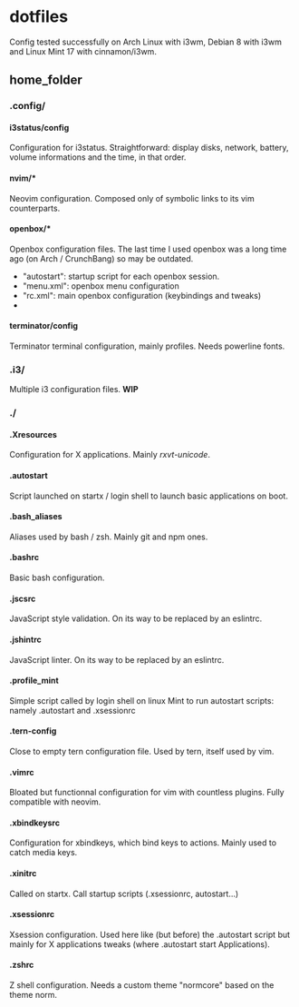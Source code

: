 # dotfiles

Config tested successfully on Arch Linux with i3wm, Debian 8 with i3wm and Linux Mint 17 with cinnamon/i3wm.

## home_folder

### .config/
#### i3status/config
Configuration for i3status. Straightforward: display disks, network, battery, volume informations and the time, in that order.

#### nvim/*
Neovim configuration. Composed only of symbolic links to its vim counterparts.

#### openbox/*
Openbox configuration files. The last time I used openbox was a long time ago (on Arch / CrunchBang) so may be outdated.
 - "autostart": startup script for each openbox session.
 - "menu.xml": openbox menu configuration
 - "rc.xml": main openbox configuration (keybindings and tweaks) 
 - 

#### terminator/config
Terminator terminal configuration, mainly profiles. Needs powerline fonts.

### .i3/
Multiple i3 configuration files.
__WIP__

### ./
#### .Xresources
Configuration for X applications. Mainly _rxvt-unicode_.

#### .autostart
Script launched on startx / login shell to launch basic applications on boot.

#### .bash_aliases
Aliases used by bash / zsh. Mainly git and npm ones.

#### .bashrc
Basic bash configuration.

#### .jscsrc
JavaScript style validation. On its way to be replaced by an eslintrc.

#### .jshintrc
JavaScript linter. On its way to be replaced by an eslintrc.

#### .profile_mint
Simple script called by login shell on linux Mint to run autostart scripts: namely .autostart and .xsessionrc

#### .tern-config
Close to empty tern configuration file. Used by tern, itself used by vim.

#### .vimrc
Bloated but functionnal configuration for vim with countless plugins. Fully compatible with neovim.

#### .xbindkeysrc
Configuration for xbindkeys, which bind keys to actions. Mainly used to catch media keys.

#### .xinitrc	
Called on startx. Call startup scripts (.xsessionrc, autostart...)

#### .xsessionrc
Xsession configuration. Used here like (but before) the .autostart script but mainly for X applications tweaks (where .autostart start Applications).

#### .zshrc
Z shell configuration. Needs a custom theme "normcore" based on the theme norm.
